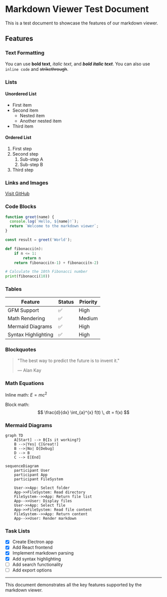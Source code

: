 # Markdown Viewer Test Document

This is a test document to showcase the features of our markdown viewer.

## Features

### Text Formatting

You can use **bold text**, *italic text*, and ***bold italic text***. You can also use `inline code` and ~~strikethrough~~.

### Lists

#### Unordered List
- First item
- Second item
  - Nested item
  - Another nested item
- Third item

#### Ordered List
1. First step
2. Second step
   1. Sub-step A
   2. Sub-step B
3. Third step

### Links and Images

[Visit GitHub](https://github.com)

### Code Blocks

```javascript
function greet(name) {
  console.log(`Hello, ${name}!`);
  return `Welcome to the markdown viewer`;
}

const result = greet('World');
```

```python
def fibonacci(n):
    if n <= 1:
        return n
    return fibonacci(n-1) + fibonacci(n-2)

# Calculate the 10th Fibonacci number
print(fibonacci(10))
```

### Tables

| Feature | Status | Priority |
|---------|--------|----------|
| GFM Support | ✅ | High |
| Math Rendering | ✅ | Medium |
| Mermaid Diagrams | ✅ | High |
| Syntax Highlighting | ✅ | High |

### Blockquotes

> "The best way to predict the future is to invent it."
> 
> — Alan Kay

### Math Equations

Inline math: $E = mc^2$

Block math:
$$
\frac{d}{dx} \int_{a}^{x} f(t) \, dt = f(x)
$$

### Mermaid Diagrams

```mermaid
graph TD
    A[Start] --> B{Is it working?}
    B -->|Yes| C[Great!]
    B -->|No| D[Debug]
    D --> B
    C --> E[End]
```

```mermaid
sequenceDiagram
    participant User
    participant App
    participant FileSystem
    
    User->>App: Select folder
    App->>FileSystem: Read directory
    FileSystem-->>App: Return file list
    App-->>User: Display files
    User->>App: Select file
    App->>FileSystem: Read file content
    FileSystem-->>App: Return content
    App-->>User: Render markdown
```

### Task Lists

- [x] Create Electron app
- [x] Add React frontend
- [x] Implement markdown parsing
- [x] Add syntax highlighting
- [ ] Add search functionality
- [ ] Add export options

---

This document demonstrates all the key features supported by the markdown viewer.
